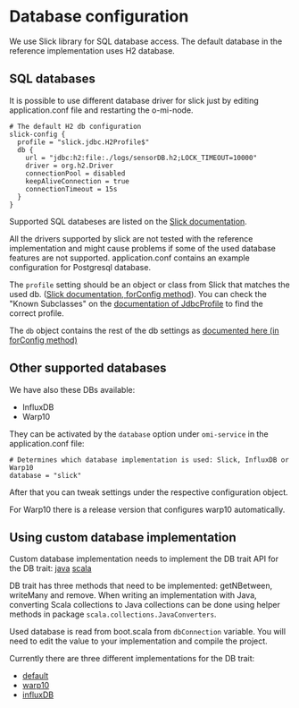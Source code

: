 Database configuration
======================

We use Slick library for SQL database access. The default database in the reference implementation uses H2 database.

SQL databases
-------------

It is possible to use different database driver for slick just by editing application.conf file and restarting the o-mi-node.

```
# The default H2 db configuration
slick-config {
  profile = "slick.jdbc.H2Profile$"
  db {
    url = "jdbc:h2:file:./logs/sensorDB.h2;LOCK_TIMEOUT=10000"
    driver = org.h2.Driver
    connectionPool = disabled
    keepAliveConnection = true
    connectionTimeout = 15s
  }
}
```

Supported SQL databeses are listed on the [Slick documentation](http://slick.lightbend.com/doc/3.2.1/supported-databases.html).

All the drivers supported by slick are not tested with the reference implementation and might cause problems if some of the used database features are not supported. application.conf contains an example configuration for Postgresql database.

The `profile` setting should be an object or class from Slick that matches the used db. ([Slick documentation, forConfig method](http://scala-slick.org/doc/3.3.1/api/index.html#slick.basic.DatabaseConfig$@forConfig[P%3C:slick.basic.BasicProfile](path:String,config:com.typesafe.config.Config,classLoader:ClassLoader)(implicitevidence$1:scala.reflect.ClassTag[P]):slick.basic.DatabaseConfig[P])). You can check the "Known Subclasses" on the [documentation of JdbcProfile](https://scala-slick.org/doc/3.2.0/api/index.html#slick.jdbc.JdbcProfile) to find the correct profile.

The `db` object contains the rest of the db settings as [documented here (in forConfig method)](http://scala-slick.org/doc/3.3.1/api/index.html#slick.jdbc.JdbcBackend$DatabaseFactoryDef@forConfig(String,Config,Driver,ClassLoader):Database)

Other supported databases
-------------------------

We have also these DBs available:
* InfluxDB
* Warp10

They can be activated by the `database` option under `omi-service` in the application.conf file:
```
# Determines which database implementation is used: Slick, InfluxDB or Warp10
database = "slick"
```

After that you can tweak settings under the respective configuration object.

For Warp10 there is a release version that configures warp10 automatically.

Using custom database implementation
------------------------------------
Custom database implementation needs to implement the DB trait
API for the DB trait:
[java](https://otaniemi3d.cs.hut.fi/omi/node/html/api/java/database/DB.html "Scaladoc")
[scala](https://otaniemi3d.cs.hut.fi/omi/node/html/api/index.html#database.DB "Javadoc")

DB trait has three methods that need to be implemented: getNBetween, writeMany and remove.
When writing an implementation with Java, converting Scala collections to Java collections can be done using helper methods in package `scala.collections.JavaConverters`.

Used database is read from boot.scala from `dbConnection` variable. You will need to edit the value to your implementation and compile the project.

Currently there are three different implementations for the DB trait:

- [default](https://github.com/AaltoAsia/O-MI/blob/master/O-MI-Node/src/main/scala/database/DBInterface.scala#L207 "Default database implemntation")
- [warp10](https://github.com/AaltoAsia/O-MI/blob/warp10integration/O-MI-Node/src/main/scala/database/Warp10Wrapper.scala#L237 "Wrapper for warp10 database")
- [influxDB](https://github.com/AaltoAsia/O-MI/tree/master/O-MI-Node/src/main/scala/database/influxDB)




